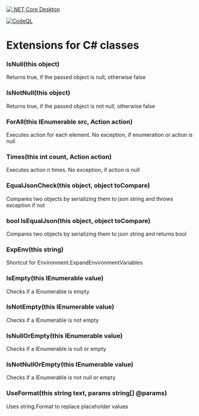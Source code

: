 [![.NET Core Desktop](https://github.com/deBabbbe/ClassExtensions/actions/workflows/dotnet-desktop.yml/badge.svg)](https://github.com/deBabbbe/ClassExtensions/actions/workflows/dotnet-desktop.yml)

[![CodeQL](https://github.com/deBabbbe/ClassExtensions/actions/workflows/codeql.yml/badge.svg)](https://github.com/deBabbbe/ClassExtensions/actions/workflows/codeql.yml)

# Extensions for C# classes

### IsNull(this object)

Returns true, if the passed object is null, otherwise false

### IsNotNull(this object)

Returns true, if the passed object is not null, otherwise false

### ForAll(this IEnumerable<T> src, Action<T> action)

Executes action for each element. No exception, if enumeration or action is null

### Times(this int count, Action<int> action)

Executes action n times. No exception, if action is null

### EqualJsonCheck(this object, object toCompare)

Compares two objects by serializing them to json string and throws exception if not

### bool IsEqualJson(this object, object toCompare)

Compares two objects by serializing them to json string and returns bool

### ExpEnv(this string)

Shortcut for Environment.ExpandEnvironmentVariables

### IsEmpty(this IEnumerable value)

Checks if a IEnumerable is empty

### IsNotEmpty(this IEnumerable value)

Checks if a IEnumerable is not empty

### IsNullOrEmpty(this IEnumerable value)

Checks if a IEnumerable is null or empty

### IsNotNullOrEmpty(this IEnumerable value)

Checks if a IEnumerable is not null or empty

### UseFormat(this string text, params string[] @params)

Uses string.Format to replace placeholder values

